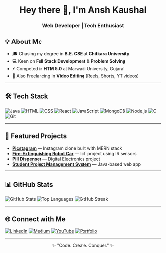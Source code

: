 <!-- HEADER -->
<h1 align="center">Hey there 👋, I'm Ansh Kaushal</h1>
<h3 align="center">Web Developer | Tech Enthusiast</h3>

<!-- ABOUT ME -->
## 💡 About Me
- 🎓 Chasing my degree in **B.E. CSE** at **Chitkara University**
- 💻 Keen on **Full Stack Development** & **Problem Solving**
- ⚡ Competed in **HTM 5.0** at Marwadi University, Gujarat
- 🎥 Also Freelancing in **Video Editing** (Reels, Shorts, YT videos)

---

<!-- TECH STACK -->
## 🛠 Tech Stack
![Java](https://img.shields.io/badge/Java-ED8B00?style=for-the-badge&logo=java&logoColor=white)
![HTML](https://img.shields.io/badge/HTML5-E34F26?style=for-the-badge&logo=html5&logoColor=white)
![CSS](https://img.shields.io/badge/CSS3-1572B6?style=for-the-badge&logo=css3&logoColor=white)
![React](https://img.shields.io/badge/React-20232A?style=for-the-badge&logo=react&logoColor=61DAFB)
![JavaScript](https://img.shields.io/badge/JavaScript-F7DF1E?style=for-the-badge&logo=javascript&logoColor=black)
![MongoDB](https://img.shields.io/badge/MongoDB-4EA94B?style=for-the-badge&logo=mongodb&logoColor=white)
![Node.js](https://img.shields.io/badge/Node.js-339933?style=for-the-badge&logo=nodedotjs&logoColor=white)
![C](https://img.shields.io/badge/C-00599C?style=for-the-badge&logo=c&logoColor=white)
![Git](https://img.shields.io/badge/Git-F05032?style=for-the-badge&logo=git&logoColor=white)

---

<!-- PROJECTS -->
## 📌 Featured Projects
- [**Picstagram**](https://github.com/yourusername/picstagram) — Instagram clone built with MERN stack  
- [**Fire-Extinguishing Robot Car**](https://github.com/yourusername/firebot) — IoT project using IR sensors  
- [**Pill Dispenser**](https://github.com/yourusername/pill-dispenser) — Digital Electronics project  
- [**Student Project Management System**](https://github.com/yourusername/student-project-system) — Java-based web app

---

<!-- GITHUB STATS -->
## 📊 GitHub Stats
![GitHub Stats](https://github-readme-stats.vercel.app/api?username=yourusername&show_icons=true&theme=radical)
![Top Languages](https://github-readme-stats.vercel.app/api/top-langs/?username=yourusername&layout=compact&theme=radical)
![GitHub Streak](https://github-readme-streak-stats.herokuapp.com/?user=yourusername&theme=radical)

---

<!-- CONNECT -->
## 🌐 Connect with Me
[![LinkedIn](https://img.shields.io/badge/LinkedIn-blue?style=for-the-badge&logo=linkedin)](https://linkedin.com/in/yourprofile)
[![Medium](https://img.shields.io/badge/Medium-black?style=for-the-badge&logo=medium)](https://medium.com/@yourprofile)
[![YouTube](https://img.shields.io/badge/YouTube-red?style=for-the-badge&logo=youtube)](https://youtube.com/@yourchannel)
[![Portfolio](https://img.shields.io/badge/Portfolio-000?style=for-the-badge&logo=About.me)](https://yourportfolio.com)

---

<p align="center">✨ "Code. Create. Conquer." ✨</p>
